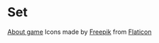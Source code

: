 # Set
[About game](https://en.wikipedia.org/wiki/Set_(card_game))
Icons made by [Freepik](https://www.freepik.com/) from [Flaticon](https://www.flaticon.com/)
